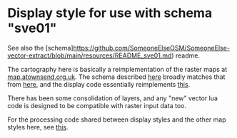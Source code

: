 # Display style for use with schema "sve01"

See also the [schema]https://github.com/SomeoneElseOSM/SomeoneElse-vector-extract/blob/main/resources/README_sve01.md) readme.

The cartography here is basically a reimplementation of the raster maps at [map.atownsend.org.uk](https://map.atownsend.org.uk/).  The schema described [here](https://github.com/SomeoneElseOSM/SomeoneElse-vector-extract/blob/main/resources/README_sve01.md) broadly matches that from [here](https://github.com/SomeoneElseOSM/SomeoneElse-style), and the display code essentially reimplements [this](https://github.com/SomeoneElseOSM/openstreetmap-carto-AJT).

There has been some consolidation of layers, and any "new" vector lua code is designed to be compatible with raster input data too.

For the processing code shared between display styles and the other map styles here, see [this](https://github.com/SomeoneElseOSM/SomeoneElse-vector-web-display/blob/main/README.md).
